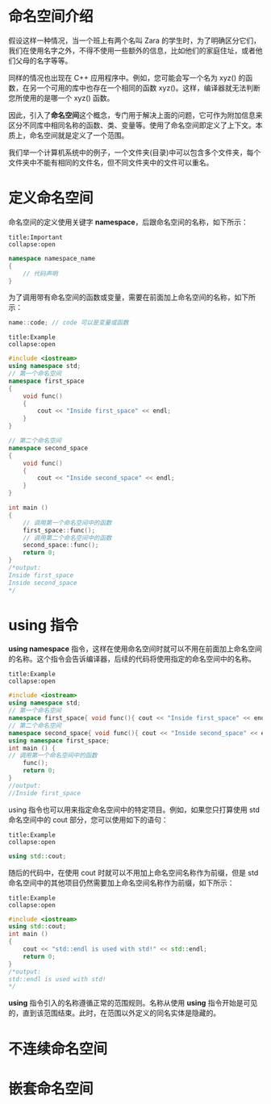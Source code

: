 # 命名空间介绍
假设这样一种情况，当一个班上有两个名叫 Zara 的学生时，为了明确区分它们，我们在使用名字之外，不得不使用一些额外的信息，比如他们的家庭住址，或者他们父母的名字等等。

同样的情况也出现在 C++ 应用程序中。例如，您可能会写一个名为 xyz() 的函数，在另一个可用的库中也存在一个相同的函数 xyz()。这样，编译器就无法判断您所使用的是哪一个 xyz() 函数。

因此，引入了**命名空间**这个概念，专门用于解决上面的问题，它可作为附加信息来区分不同库中相同名称的函数、类、变量等。使用了命名空间即定义了上下文。本质上，命名空间就是定义了一个范围。

我们举一个计算机系统中的例子，一个文件夹(目录)中可以包含多个文件夹，每个文件夹中不能有相同的文件名，但不同文件夹中的文件可以重名。

# 定义命名空间

命名空间的定义使用关键字 **namespace**，后跟命名空间的名称，如下所示：
```ad-important
title:Important
collapse:open
```
```cpp
namespace namespace_name 
{ 
    // 代码声明 
}
```
为了调用带有命名空间的函数或变量，需要在前面加上命名空间的名称，如下所示：
```cpp
name::code; // code 可以是变量或函数
```

```ad-example
title:Example
collapse:open
```
```cpp
#include <iostream> 
using namespace std; 
// 第一个命名空间 
namespace first_space
{
    void func()
    { 
        cout << "Inside first_space" << endl; 
    } 
} 

// 第二个命名空间 
namespace second_space
{ 
    void func()
    { 
        cout << "Inside second_space" << endl; 
    } 
} 

int main () 
{ 
    // 调用第一个命名空间中的函数 
    first_space::func(); 
    // 调用第二个命名空间中的函数 
    second_space::func(); 
    return 0; 
}
/*output:
Inside first_space
Inside second_space
*/
```

# using 指令
**using namespace** 指令，这样在使用命名空间时就可以不用在前面加上命名空间的名称。这个指令会告诉编译器，后续的代码将使用指定的命名空间中的名称。
```ad-example
title:Example
collapse:open
```
```cpp
#include <iostream> 
using namespace std; 
// 第一个命名空间 
namespace first_space{ void func(){ cout << "Inside first_space" << endl; } } 
// 第二个命名空间 
namespace second_space{ void func(){ cout << "Inside second_space" << endl; } } 
using namespace first_space; 
int main () { 
// 调用第一个命名空间中的函数 
    func(); 
    return 0; 
}
//output:
//Inside first_space
```

using 指令也可以用来指定命名空间中的特定项目。例如，如果您只打算使用 std 命名空间中的 cout 部分，您可以使用如下的语句：
```ad-example
title:Example
collapse:open
```
```cpp
using std::cout;
```
随后的代码中，在使用 cout 时就可以不用加上命名空间名称作为前缀，但是 std 命名空间中的其他项目仍然需要加上命名空间名称作为前缀，如下所示：
```ad-example
title:Example
collapse:open
```
```cpp
#include <iostream> 
using std::cout; 
int main () 
{ 
    cout << "std::endl is used with std!" << std::endl; 
    return 0; 
}
/*output:
std::endl is used with std!
*/
```

**using** 指令引入的名称遵循正常的范围规则。名称从使用 **using** 指令开始是可见的，直到该范围结束。此时，在范围以外定义的同名实体是隐藏的。

# 不连续命名空间

# 嵌套命名空间

